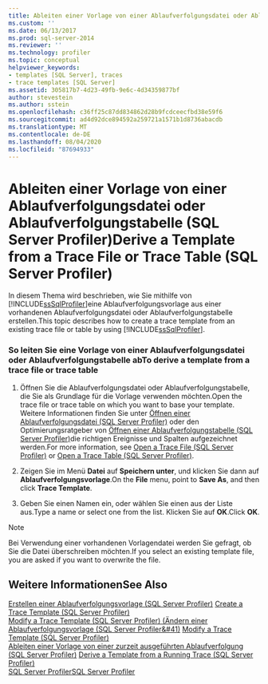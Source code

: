 ```yaml
---
title: Ableiten einer Vorlage von einer Ablaufverfolgungsdatei oder Ablaufverfolgungstabelle (SQL Server Profiler) | Microsoft-Dokumentation
ms.custom: ''
ms.date: 06/13/2017
ms.prod: sql-server-2014
ms.reviewer: ''
ms.technology: profiler
ms.topic: conceptual
helpviewer_keywords:
- templates [SQL Server], traces
- trace templates [SQL Server]
ms.assetid: 305817b7-4d23-49fb-9e6c-4d34359877bf
author: stevestein
ms.author: sstein
ms.openlocfilehash: c36ff25c87dd834862d28b9fcdceecfbd38e59f6
ms.sourcegitcommit: ad4d92dce894592a259721a1571b1d8736abacdb
ms.translationtype: MT
ms.contentlocale: de-DE
ms.lasthandoff: 08/04/2020
ms.locfileid: "87694933"
---
```

# <a name="derive-a-template-from-a-trace-file-or-trace-table-sql-server-profiler"></a><span data-ttu-id="67490-102">Ableiten einer Vorlage von einer Ablaufverfolgungsdatei oder Ablaufverfolgungstabelle (SQL Server Profiler)</span><span class="sxs-lookup"><span data-stu-id="67490-102">Derive a Template from a Trace File or Trace Table (SQL Server Profiler)</span></span>
  <span data-ttu-id="67490-103">In diesem Thema wird beschrieben, wie Sie mithilfe von [!INCLUDE[ssSqlProfiler](../../includes/sssqlprofiler-md.md)]eine Ablaufverfolgungsvorlage aus einer vorhandenen Ablaufverfolgungsdatei oder Ablaufverfolgungstabelle erstellen.</span><span class="sxs-lookup"><span data-stu-id="67490-103">This topic describes how to create a trace template from an existing trace file or table by using [!INCLUDE[ssSqlProfiler](../../includes/sssqlprofiler-md.md)].</span></span>  
  
### <a name="to-derive-a-template-from-a-trace-file-or-trace-table"></a><span data-ttu-id="67490-104">So leiten Sie eine Vorlage von einer Ablaufverfolgungsdatei oder Ablaufverfolgungstabelle ab</span><span class="sxs-lookup"><span data-stu-id="67490-104">To derive a template from a trace file or trace table</span></span>  
  
1.  <span data-ttu-id="67490-105">Öffnen Sie die Ablaufverfolgungsdatei oder Ablaufverfolgungstabelle, die Sie als Grundlage für die Vorlage verwenden möchten.</span><span class="sxs-lookup"><span data-stu-id="67490-105">Open the trace file or trace table on which you want to base your template.</span></span> <span data-ttu-id="67490-106">Weitere Informationen finden Sie unter [Öffnen einer Ablaufverfolgungsdatei &#40;SQL Server Profiler&#41;](open-a-trace-file-sql-server-profiler.md) oder den Optimierungsratgeber von [Öffnen einer Ablaufverfolgungstabelle &#40;SQL Server Profiler&#41;](open-a-trace-table-sql-server-profiler.md)die richtigen Ereignisse und Spalten aufgezeichnet werden.</span><span class="sxs-lookup"><span data-stu-id="67490-106">For more information, see [Open a Trace File &#40;SQL Server Profiler&#41;](open-a-trace-file-sql-server-profiler.md) or [Open a Trace Table &#40;SQL Server Profiler&#41;](open-a-trace-table-sql-server-profiler.md).</span></span>  
  
2.  <span data-ttu-id="67490-107">Zeigen Sie im Menü **Datei** auf **Speichern unter**, und klicken Sie dann auf **Ablaufverfolgungsvorlage**.</span><span class="sxs-lookup"><span data-stu-id="67490-107">On the **File** menu, point to **Save As**, and then click **Trace Template**.</span></span>  
  
3.  <span data-ttu-id="67490-108">Geben Sie einen Namen ein, oder wählen Sie einen aus der Liste aus.</span><span class="sxs-lookup"><span data-stu-id="67490-108">Type a name or select one from the list.</span></span> <span data-ttu-id="67490-109">Klicken Sie auf **OK**.</span><span class="sxs-lookup"><span data-stu-id="67490-109">Click **OK**.</span></span>  
  
> [!NOTE]  
>  <span data-ttu-id="67490-110">Bei Verwendung einer vorhandenen Vorlagendatei werden Sie gefragt, ob Sie die Datei überschreiben möchten.</span><span class="sxs-lookup"><span data-stu-id="67490-110">If you select an existing template file, you are asked if you want to overwrite the file.</span></span>  
  
## <a name="see-also"></a><span data-ttu-id="67490-111">Weitere Informationen</span><span class="sxs-lookup"><span data-stu-id="67490-111">See Also</span></span>  
 <span data-ttu-id="67490-112">[Erstellen einer Ablaufverfolgungsvorlage &#40;SQL Server Profiler&#41;](create-a-trace-template-sql-server-profiler.md) </span><span class="sxs-lookup"><span data-stu-id="67490-112">[Create a Trace Template &#40;SQL Server Profiler&#41;](create-a-trace-template-sql-server-profiler.md) </span></span>  
 <span data-ttu-id="67490-113">[Modify a Trace Template &#40;SQL Server Profiler&#41; (Ändern einer Ablaufverfolgungsvorlage &#40;SQL Server Profiler&#41)](../../database-engine/modify-a-trace-template-sql-server-profiler.md) </span><span class="sxs-lookup"><span data-stu-id="67490-113">[Modify a Trace Template &#40;SQL Server Profiler&#41;](../../database-engine/modify-a-trace-template-sql-server-profiler.md) </span></span>  
 <span data-ttu-id="67490-114">[Ableiten einer Vorlage von einer zurzeit ausgeführten Ablaufverfolgung &#40;SQL Server Profiler&#41;](derive-a-template-from-a-running-trace-sql-server-profiler.md) </span><span class="sxs-lookup"><span data-stu-id="67490-114">[Derive a Template from a Running Trace &#40;SQL Server Profiler&#41;](derive-a-template-from-a-running-trace-sql-server-profiler.md) </span></span>  
 [<span data-ttu-id="67490-115">SQL Server Profiler</span><span class="sxs-lookup"><span data-stu-id="67490-115">SQL Server Profiler</span></span>](sql-server-profiler.md)  
  
  
